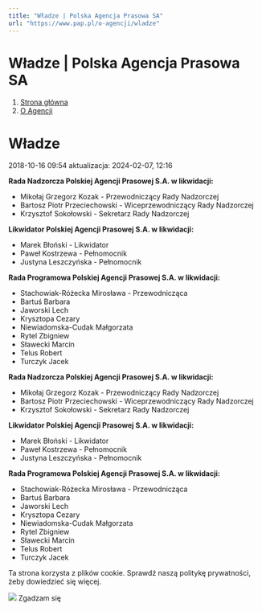 ```yaml
---
title: "Władze | Polska Agencja Prasowa SA"
url: "https://www.pap.pl/o-agencji/wladze"
---
```


# Władze | Polska Agencja Prasowa SA














1. [Strona główna](/)
2. [O Agencji](/o-agencji)









# Władze









 2018\-10\-16 09:54 aktualizacja: 2024\-02\-07, 12:16 













**Rada Nadzorcza Polskiej Agencji Prasowej S.A. w likwidacji:**


* Mikołaj Grzegorz Kozak \- Przewodniczący Rady Nadzorczej
* Bartosz Piotr Przeciechowski \- Wiceprzewodniczący Rady Nadzorczej
* Krzysztof Sokołowski \- Sekretarz Rady Nadzorczej


**Likwidator Polskiej Agencji Prasowej S.A. w likwidacji:**


* Marek Błoński \- Likwidator
* Paweł Kostrzewa \- Pełnomocnik
* Justyna Leszczyńska \- Pełnomocnik


**Rada Programowa Polskiej Agencji Prasowej S.A. w likwidacji:**


* Stachowiak\-Różecka Mirosława \- Przewodnicząca
* Bartuś Barbara
* Jaworski Lech
* Krysztopa Cezary
* Niewiadomska\-Cudak Małgorzata
* Rytel Zbigniew
* Sławecki Marcin
* Telus Robert
* Turczyk Jacek



























**Rada Nadzorcza Polskiej Agencji Prasowej S.A. w likwidacji:**


* Mikołaj Grzegorz Kozak \- Przewodniczący Rady Nadzorczej
* Bartosz Piotr Przeciechowski \- Wiceprzewodniczący Rady Nadzorczej
* Krzysztof Sokołowski \- Sekretarz Rady Nadzorczej


**Likwidator Polskiej Agencji Prasowej S.A. w likwidacji:**


* Marek Błoński \- Likwidator
* Paweł Kostrzewa \- Pełnomocnik
* Justyna Leszczyńska \- Pełnomocnik


**Rada Programowa Polskiej Agencji Prasowej S.A. w likwidacji:**


* Stachowiak\-Różecka Mirosława \- Przewodnicząca
* Bartuś Barbara
* Jaworski Lech
* Krysztopa Cezary
* Niewiadomska\-Cudak Małgorzata
* Rytel Zbigniew
* Sławecki Marcin
* Telus Robert
* Turczyk Jacek



 Ta strona korzysta z plików cookie. Sprawdź naszą politykę prywatności, żeby dowiedzieć się więcej.
 

![](/themes/pap/assets/images/ok.png) Zgadzam się
 






